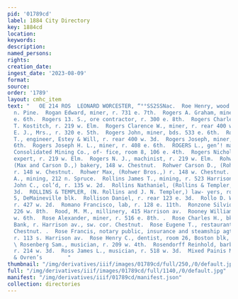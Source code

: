 ```yaml
---
pid: '01789cd'
label: 1884 City Directory
key: 1884cd
location: 
keywords: 
description: 
named_persons: 
rights: 
creation_date: 
ingest_date: '2023-08-09'
format: 
source: 
order: '1789'
layout: cmhc_item
text: "   OE 214 ROS  LEONARD WORCESTER, “°°SS2SSNac.  Roe Henry, wood yard, r. 311
  n. Pine.  Rogan Edward, miner, r. 731 e. 7th.  Rogers A. Graham, miner, r. 5184
  e. 6th.  Rogers 13. S., ore contractor, r. 300 e. 8th.  Rogers Charles, clk, S.
  T. Kostitch, r. 219 w. Elm.  Rogers Clarence W., miner, r. rear 400 w. 3d.  Rogers
  E. J., Mrs., r. 320 e. 5th.  Rogers John, miner, bds. 533 e. 6th.  Rogers John N.
  T., engineer, Estey & Will, r. rear 400 w. 3d.  Rogers Joseph, miner, r. 408 e.
  6th.  Rogers Joseph H. L., miner, r. 408 e. 6th.  ROGERS L., gen’! manager, Daisy
  Consolidated Mining Co., of- fice, room 8, 106 e. 4th.  Rogers Nicholas, mining
  expert, r. 219 w. Elm.  Rogers N. J., machinist, r. 219 w. Elm.  Rohwer: Bros.,
  (Max and Carson D.,) bakery, 148 w. Chestnut.  Rohwer Carson D., (Rohwer Bros.,)
  r. 148 w. Chestnut.  Rohwer Max, (Rohwer Bros.,) r. 148 w. Chestnut.  Rolf Milton
  A., mining, 212 n. Spruce.  Rollins James T., mining, r. 523 Harrison av.  Rollins
  John C., col’d, r. 135 w. 2d.  Rollins Nathaniel, (Rollins & Templer,) r. 506 w.
  3d.  ROLLINS & TEMPLER, (N. Rollins and J. N. Templer,) law- yers, rooms, 4 and
  5, DeMaineville blk.  Rollison Daniel, r. rear 123 e. 3d.  Rollo D. W. F., miner,
  r. 427 w. 2d.  Romano Francisco, lab, r. 128 e. 11th.  Ronzone Silvio, miner, r.
  226 w. 8th.  Rood, M. M., millinery, 415 Harrison av.  Rooney William, lab, r. 417
  w. 6th.  Rose Alexander, miner, r. 516 e. 8th. .  Rose Charles H., bkkpr, Carbonate
  Bank, r. Harrison av., sw. cor. Chestnut.  Rose Eugene T., restaurant, r. 308 w.
  Chestnut. .  Rose Francis, notary public, insurance and steamship agt., Court House,
  r. 113 s. Harrison av.  Rose Henry C., dentist, room 26, Boston blk, r. 137 e. 9th.
  \ Rosenberg Sam., musician, r. 209 w. 4th.  Rosendorff Reinhold, barber, J. P. Chadbourne,
  r. 214 w. 3d.  Ross James L., musician, r. 518 w. 3d.  Mixed Painis M22 x252* Oleson
  & Ovren’s        "
thumbnail: "/img/derivatives/iiif/images/01789cd/full/250,/0/default.jpg"
full: "/img/derivatives/iiif/images/01789cd/full/1140,/0/default.jpg"
manifest: "/img/derivatives/iiif/01789cd/manifest.json"
collection: directories
---
```

